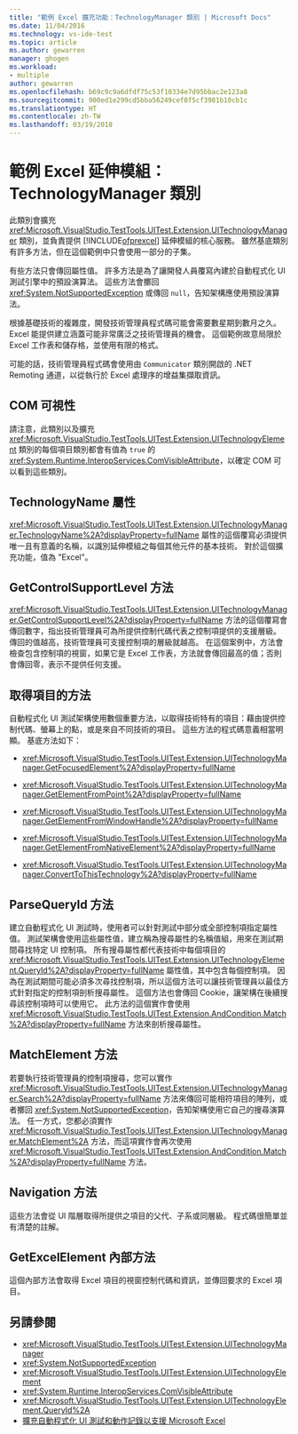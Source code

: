 ```yaml
---
title: "範例 Excel 擴充功能：TechnologyManager 類別 | Microsoft Docs"
ms.date: 11/04/2016
ms.technology: vs-ide-test
ms.topic: article
ms.author: gewarren
manager: ghogen
ms.workload:
- multiple
author: gewarren
ms.openlocfilehash: b69c9c9a6dfdf75c53f10334e7d95bbac2e123a8
ms.sourcegitcommit: 900ed1e299cd5bba56249cef8f5cf3981b10cb1c
ms.translationtype: HT
ms.contentlocale: zh-TW
ms.lasthandoff: 03/19/2018
---
```

# <a name="sample-excel-extension-technologymanager-class"></a>範例 Excel 延伸模組：TechnologyManager 類別

此類別會擴充 <xref:Microsoft.VisualStudio.TestTools.UITest.Extension.UITechnologyManager> 類別，並負責提供 [!INCLUDE[ofprexcel](../test/includes/ofprexcel_md.md)] 延伸模組的核心服務。 雖然基底類別有許多方法，但在這個範例中只會使用一部分的子集。

 有些方法只會傳回屬性值。 許多方法是為了讓開發人員覆寫內建於自動程式化 UI 測試引擎中的預設演算法。 這些方法會擲回 <xref:System.NotSupportedException> 或傳回 `null`，告知架構應使用預設演算法。

 根據基礎技術的複雜度，開發技術管理員程式碼可能會需要數星期到數月之久。 Excel 能提供建立涵蓋可能非常廣泛之技術管理員的機會。 這個範例故意局限於 Excel 工作表和儲存格，並使用有限的格式。

 可能的話，技術管理員程式碼會使用由 `Communicator` 類別開啟的 .NET Remoting 通道，以從執行於 Excel 處理序的增益集擷取資訊。

## <a name="com-visibility"></a>COM 可視性
 請注意，此類別以及擴充 <xref:Microsoft.VisualStudio.TestTools.UITest.Extension.UITechnologyElement> 類別的每個項目類別都會有值為 `true` 的 <xref:System.Runtime.InteropServices.ComVisibleAttribute>，以確定 COM 可以看到這些類別。

## <a name="technologyname-property"></a>TechnologyName 屬性
 <xref:Microsoft.VisualStudio.TestTools.UITest.Extension.UITechnologyManager.TechnologyName%2A?displayProperty=fullName> 屬性的這個覆寫必須提供唯一且有意義的名稱，以識別延伸模組之每個其他元件的基本技術。 對於這個擴充功能，值為 "Excel"。

## <a name="getcontrolsupportlevel-method"></a>GetControlSupportLevel 方法
 <xref:Microsoft.VisualStudio.TestTools.UITest.Extension.UITechnologyManager.GetControlSupportLevel%2A?displayProperty=fullName> 方法的這個覆寫會傳回數字，指出技術管理員可為所提供控制代碼代表之控制項提供的支援層級。 傳回的值越高，技術管理員可支援控制項的層級就越高。 在這個案例中，方法會檢查包含控制項的視窗，如果它是 Excel 工作表，方法就會傳回最高的值；否則會傳回零，表示不提供任何支援。

## <a name="methods-to-get-an-element"></a>取得項目的方法
 自動程式化 UI 測試架構使用數個重要方法，以取得技術特有的項目：藉由提供控制代碼、螢幕上的點，或是來自不同技術的項目。 這些方法的程式碼意義相當明顯。 基底方法如下：

-   <xref:Microsoft.VisualStudio.TestTools.UITest.Extension.UITechnologyManager.GetFocusedElement%2A?displayProperty=fullName>

-   <xref:Microsoft.VisualStudio.TestTools.UITest.Extension.UITechnologyManager.GetElementFromPoint%2A?displayProperty=fullName>

-   <xref:Microsoft.VisualStudio.TestTools.UITest.Extension.UITechnologyManager.GetElementFromWindowHandle%2A?displayProperty=fullName>

-   <xref:Microsoft.VisualStudio.TestTools.UITest.Extension.UITechnologyManager.GetElementFromNativeElement%2A?displayProperty=fullName>

-   <xref:Microsoft.VisualStudio.TestTools.UITest.Extension.UITechnologyManager.ConvertToThisTechnology%2A?displayProperty=fullName>

## <a name="parsequeryid-method"></a>ParseQueryId 方法
 建立自動程式化 UI 測試時，使用者可以針對測試中部分或全部控制項指定屬性值。 測試架構會使用這些屬性值，建立稱為搜尋屬性的名稱值組，用來在測試期間尋找特定 UI 控制項。 所有搜尋屬性都代表技術中每個項目的 <xref:Microsoft.VisualStudio.TestTools.UITest.Extension.UITechnologyElement.QueryId%2A?displayProperty=fullName> 屬性值，其中包含每個控制項。 因為在測試期間可能必須多次尋找控制項，所以這個方法可以讓技術管理員以最佳方式針對指定的控制項剖析搜尋屬性。 這個方法也會傳回 Cookie，讓架構在後續搜尋該控制項時可以使用它。 此方法的這個實作會使用 <xref:Microsoft.VisualStudio.TestTools.UITest.Extension.AndCondition.Match%2A?displayProperty=fullName> 方法來剖析搜尋屬性。

## <a name="matchelement-method"></a>MatchElement 方法
 若要執行技術管理員的控制項搜尋，您可以實作 <xref:Microsoft.VisualStudio.TestTools.UITest.Extension.UITechnologyManager.Search%2A?displayProperty=fullName> 方法來傳回可能相符項目的陣列，或者擲回 <xref:System.NotSupportedException>，告知架構使用它自己的搜尋演算法。 任一方式，您都必須實作 <xref:Microsoft.VisualStudio.TestTools.UITest.Extension.UITechnologyManager.MatchElement%2A> 方法，而這項實作會再次使用 <xref:Microsoft.VisualStudio.TestTools.UITest.Extension.AndCondition.Match%2A?displayProperty=fullName> 方法。

## <a name="navigation-methods"></a>Navigation 方法
 這些方法會從 UI 階層取得所提供之項目的父代、子系或同層級。 程式碼很簡單並有清楚的註解。

## <a name="getexcelelement-internal-method"></a>GetExcelElement 內部方法
 這個內部方法會取得 Excel 項目的視窗控制代碼和資訊，並傳回要求的 Excel 項目。

## <a name="see-also"></a>另請參閱

- <xref:Microsoft.VisualStudio.TestTools.UITest.Extension.UITechnologyManager>
- <xref:System.NotSupportedException>
- <xref:Microsoft.VisualStudio.TestTools.UITest.Extension.UITechnologyElement>
- <xref:System.Runtime.InteropServices.ComVisibleAttribute>
- <xref:Microsoft.VisualStudio.TestTools.UITest.Extension.UITechnologyElement.QueryId%2A>
- [擴充自動程式化 UI 測試和動作記錄以支援 Microsoft Excel](../test/extending-coded-ui-tests-and-action-recordings-to-support-microsoft-excel.md)
